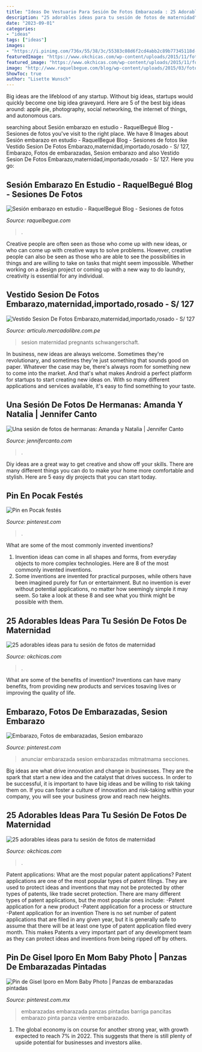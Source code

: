 ```yaml
---
title: "Ideas De Vestuario Para Sesión De Fotos Embarazada : 25 Adorables Ideas Para Tu Sesión De Fotos De Maternidad"
description: "25 adorables ideas para tu sesión de fotos de maternidad"
date: "2023-09-01"
categories:
- "ideas"
tags: ["ideas"]
images:
- "https://i.pinimg.com/736x/55/38/3c/55383c08d6f2cd4abb2c89b77345118d--pregnancy.jpg"
featuredImage: "https://www.okchicas.com/wp-content/uploads/2015/11/fotografías-de-embarazadas-22-466x700.jpg"
featured_image: "https://www.okchicas.com/wp-content/uploads/2015/11/fotografías-de-embarazadas-22-466x700.jpg"
image: "http://www.raquelbegue.com/blog/wp-content/uploads/2015/03/foto-embarazo-original.jpg"
ShowToc: true
author: "Lisette Wunsch"
---
```



Big ideas are the lifeblood of any startup. Without big ideas, startups would quickly become one big idea graveyard. Here are 5 of the best big ideas around: apple pie, photography, social networking, the internet of things, and autonomous cars.

	

		
searching about Sesión embarazo en estudio - RaquelBegué Blog - Sesiones de fotos you've visit to the right place. We have 8 Images about Sesión embarazo en estudio - RaquelBegué Blog - Sesiones de fotos like Vestido Sesion De Fotos Embarazo,maternidad,importado,rosado - S/ 127, Embarazo, Fotos de embarazadas, Sesion embarazo and also Vestido Sesion De Fotos Embarazo,maternidad,importado,rosado - S/ 127. Here you go:
		
    
## Sesión Embarazo En Estudio - RaquelBegué Blog - Sesiones De Fotos

<img loading=lazy src="http://www.raquelbegue.com/blog/wp-content/uploads/2015/03/foto-embarazo-original.jpg" onerror="this.onerror=null;this.src='https://tse1.mm.bing.net/th?id=OIP.7F8gbSu4cGczkaX0aiNmoAHaLH&amp;pid=15.1';" alt="Sesión embarazo en estudio - RaquelBegué Blog - Sesiones de fotos">

_Source: raquelbegue.com_

>. 

	

Creative people are often seen as those who come up with new ideas, or who can come up with creative ways to solve problems. However, creative people can also be seen as those who are able to see the possibilities in things and are willing to take on tasks that might seem impossible. Whether working on a design project or coming up with a new way to do laundry, creativity is essential for any individual.

    
## Vestido Sesion De Fotos Embarazo,maternidad,importado,rosado - S/ 127

<img loading=lazy src="https://http2.mlstatic.com/vestido-sesion-de-fotos-embarazomaternidadimportadorosado-D_NQ_NP_813598-MPE26324828342_112017-F.jpg" onerror="this.onerror=null;this.src='https://tse3.mm.bing.net/th?id=OIP.0G8sagpCed3LS4_Qhg4adwHaHa&amp;pid=15.1';" alt="Vestido Sesion De Fotos Embarazo,maternidad,importado,rosado - S/ 127">

_Source: articulo.mercadolibre.com.pe_

>sesion maternidad pregnants schwangerschaft. 

	

In business, new ideas are always welcome. Sometimes they're revolutionary, and sometimes they're just something that sounds good on paper. Whatever the case may be, there's always room for something new to come into the market. And that's what makes Android a perfect platform for startups to start creating new ideas on. With so many different applications and services available, it's easy to find something to your taste.

    
## Una Sesión De Fotos De Hermanas: Amanda Y Natalia | Jennifer Canto

<img loading=lazy src="http://www.jennifercanto.com/wp-content/uploads/2018/01/retrato_amanda_naty_3.jpg" onerror="this.onerror=null;this.src='https://tse1.mm.bing.net/th?id=OIP.Jsn6BV96Cn0C811uwZChEAHaLL&amp;pid=15.1';" alt="Una sesión de fotos de hermanas: Amanda y Natalia | Jennifer Canto">

_Source: jennifercanto.com_

>. 

	

Diy ideas are a great way to get creative and show off your skills. There are many different things you can do to make your home more comfortable and stylish. Here are 5 easy diy projects that you can start today.

    
## Pin En Pocak Festés

<img loading=lazy src="https://i.pinimg.com/originals/4d/c5/b2/4dc5b23c0df080915e5578b0e5a63225.jpg" onerror="this.onerror=null;this.src='https://tse2.mm.bing.net/th?id=OIP.zv_PjvER8mzXo33gh9ScxAHaHa&amp;pid=15.1';" alt="Pin en Pocak festés">

_Source: pinterest.com_

>. 

	

What are some of the most commonly invented inventions?
1. Invention ideas can come in all shapes and forms, from everyday objects to more complex technologies. Here are 8 of the most commonly invented inventions.
2. Some inventions are invented for practical purposes, while others have been imagined purely for fun or entertainment. But no invention is ever without potential applications, no matter how seemingly simple it may seem. So take a look at these 8 and see what you think might be possible with them.

    
## 25 Adorables Ideas Para Tu Sesión De Fotos De Maternidad

<img loading=lazy src="https://www.okchicas.com/wp-content/uploads/2015/11/fotografías-de-embarazadas-22-466x700.jpg" onerror="this.onerror=null;this.src='https://tse1.mm.bing.net/th?id=OIP.xGh3_Jc35fBnuFaa5k0XsgAAAA&amp;pid=15.1';" alt="25 adorables ideas para tu sesión de fotos de maternidad">

_Source: okchicas.com_

>. 

	

What are some of the benefits of invention?
Inventions can have many benefits, from providing new products and services tosaving lives or improving the quality of life.

    
## Embarazo, Fotos De Embarazadas, Sesion Embarazo

<img loading=lazy src="https://i.pinimg.com/736x/55/38/3c/55383c08d6f2cd4abb2c89b77345118d--pregnancy.jpg" onerror="this.onerror=null;this.src='https://tse2.mm.bing.net/th?id=OIP.h7dBiAnvqVq3vm5c4j834AHaHb&amp;pid=15.1';" alt="Embarazo, Fotos de embarazadas, Sesion embarazo">

_Source: pinterest.com_

>anunciar embarazada sesion embarazadas mitmatmama secciones. 

	

Big ideas are what drive innovation and change in businesses. They are the spark that start a new idea and the catalyst that drives success. In order to be successful, it is important to have big ideas and be willing to risk taking them on. If you can foster a culture of innovation and risk-taking within your company, you will see your business grow and reach new heights.

    
## 25 Adorables Ideas Para Tu Sesión De Fotos De Maternidad

<img loading=lazy src="http://www.okchicas.com/wp-content/uploads/2015/11/fotografías-de-embarazadas-1.jpg" onerror="this.onerror=null;this.src='https://tse2.mm.bing.net/th?id=OIP.mi94VqjtihXlVY5sf08XEQHaKk&amp;pid=15.1';" alt="25 adorables ideas para tu sesión de fotos de maternidad">

_Source: okchicas.com_

>. 

	

Patent applications: What are the most popular patent applications?
Patent applications are one of the most popular types of patent filings. They are used to protect ideas and inventions that may not be protected by other types of patents, like trade secret protection. 
 There are many different types of patent applications, but the most popular ones include: 
-Patent application for a new product 
-Patent application for a process or structure 
-Patent application for an invention 
There is no set number of patent applications that are filed in any given year, but it is generally safe to assume that there will be at least one type of patent application filed every month. This makes Patents a very important part of any development team as they can protect ideas and inventions from being ripped off by others.

    
## Pin De Gisel Iporo En Mom Baby Photo | Panzas De Embarazadas Pintadas

<img loading=lazy src="https://i.pinimg.com/736x/f7/7c/2d/f77c2de652e9a93e1a03bb5985c6d8ac.jpg" onerror="this.onerror=null;this.src='https://tse1.mm.bing.net/th?id=OIP.8s13eYgw52ksxcblS5RD1AHaDv&amp;pid=15.1';" alt="Pin de Gisel Iporo en Mom Baby Photo | Panzas de embarazadas pintadas">

_Source: pinterest.com.mx_

>embarazadas embarazada panzas pintadas barriga pancitas embarazo pinta panza vientre embarazado. 

	

1. The global economy is on course for another strong year, with growth expected to reach 7% in 2022. This suggests that there is still plenty of upside potential for businesses and investors alike.

